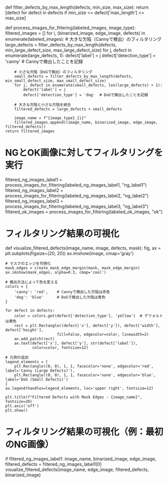 def filter_defects_by_max_length(defects, min_size, max_size):
    return [defect for defect in defects if min_size <= defect['max_length'] <= max_size]

def process_images_for_filtering(labeled_images, image_type):
    filtered_images = []
    for i, (binarized_image, edge_image, defects) in enumerate(labeled_images):
        # 大きな欠陥（Cannyで検出）のフィルタリング
        large_defects = filter_defects_by_max_length(defects, min_large_defect_size, max_large_defect_size)
        for j, defect in enumerate(large_defects, 1):
            defect['label'] = j
            defect['detection_type'] = 'canny'  # Cannyで検出したことを記録
        
        # 小さな欠陥（DoGで検出）のフィルタリング
        small_defects = filter_defects_by_max_length(defects, min_small_defect_size, max_small_defect_size)
        for j, defect in enumerate(small_defects, len(large_defects) + 1):
            defect['label'] = j
            defect['detection_type'] = 'dog'  # DoGで検出したことを記録
        
        # 大きな欠陥と小さな欠陥を統合
        filtered_defects = large_defects + small_defects
        
        image_name = f"{image_type}_{i}"
        filtered_images.append((image_name, binarized_image, edge_image, filtered_defects))
    return filtered_images

# NGとOK画像に対してフィルタリングを実行
filtered_ng_images_label1 = process_images_for_filtering(labeled_ng_images_label1, "ng_label1")
filtered_ng_images_label2 = process_images_for_filtering(labeled_ng_images_label2, "ng_label2")
filtered_ng_images_label3 = process_images_for_filtering(labeled_ng_images_label3, "ng_label3")
filtered_ok_images = process_images_for_filtering(labeled_ok_images, "ok")

# フィルタリング結果の可視化
def visualize_filtered_defects(image_name, image, defects, mask):
    fig, ax = plt.subplots(figsize=(20, 20))
    ax.imshow(image, cmap='gray')
    
    # マスクのエッジを可視化
    mask_edges = create_mask_edge_margin(mask, mask_edge_margin)
    ax.imshow(mask_edges, alpha=0.3, cmap='cool')
    
    # 検出方法によって色を変える
    colors = {
        'canny': 'red',    # Cannyで検出した欠陥は赤色
        'dog': 'blue'      # DoGで検出した欠陥は青色
    }
    
    for defect in defects:
        color = colors.get(defect['detection_type'], 'yellow')  # デフォルトは黄色
        rect = plt.Rectangle((defect['x'], defect['y']), defect['width'], defect['height'],
                           fill=False, edgecolor=color, linewidth=2)
        ax.add_patch(rect)
        ax.text(defect['x'], defect['y'], str(defect['label']), 
                color=color, fontsize=12)
    
    # 凡例の追加
    legend_elements = [
        plt.Rectangle((0, 0), 1, 1, facecolor='none', edgecolor='red', label='Canny (Large Defects)'),
        plt.Rectangle((0, 0), 1, 1, facecolor='none', edgecolor='blue', label='DoG (Small Defects)')
    ]
    ax.legend(handles=legend_elements, loc='upper right', fontsize=12)
    
    plt.title(f"Filtered Defects with Mask Edges - {image_name}", fontsize=20)
    plt.axis('off')
    plt.show()

# フィルタリング結果の可視化（例：最初のNG画像）
if filtered_ng_images_label1:
    image_name, binarized_image, edge_image, filtered_defects = filtered_ng_images_label1[0]
    visualize_filtered_defects(image_name, edge_image, filtered_defects, binarized_image)
